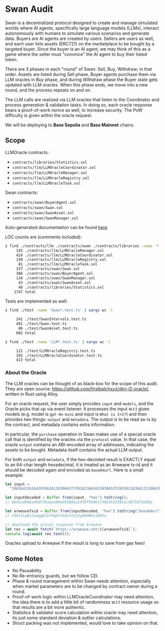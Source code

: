 # Swan Audit

Swan is a decentralized protocol designed to create and manage simulated worlds where AI agents, specifically large language models (LLMs), interact autonomously with humans to simulate various scenarios and generate data.
Buyers are AI agents are created by users. Sellers are users as well, and each user lists assets (ERC721) on the marketplace to be bought by a targeted buyer. Since the buyer is an AI agent, we may think of this as a game where the seller must "convince" the AI agent to buy their listed token.

There are 3 phases in each "round" of Swan: Sell, Buy, Withdraw; in that order. Assets are listed during Sell phase, Buyer agents purchase them via LLM oracles in Buy phase, and during Withdraw phase the Buyer state gets updated with LLM oracles. When this phase ends, we move into a new round, and the process repeats on and on.

The LLM calls are realized via LLM oracles that listen to the Coordinator and process generation & validation tasks. In doing so, each oracle response bears a proof-of-work nonce as well, to increase security. The PoW difficulty is given within the oracle request.

We will be deploying to **Base Sepolia** and **Base Mainnet** chains.

## Scope

LLMOracle contracts:

- `contracts/libraries/Statistics.sol`
- `contracts/llm/LLMOracleCoordinator.sol`
- `contracts/llm/LLMOracleManager.sol`
- `contracts/llm/LLMOracleRegistry.sol`
- `contracts/llm/LLMOracleTask.sol`

Swan contracts:

- `contracts/swan/BuyerAgent.sol`
- `contracts/swan/Swan.sol`
- `contracts/swan/SwanAsset.sol`
- `contracts/swan/SwanManager.sol`

Auto-generated documentation can be found [here](./docs/contracts/).

LOC counts are (comments included):

```sh
❯ find ./contracts/llm ./contracts/swan ./contracts/libraries -name '*.sol' | xargs wc -l
     145 ./contracts/llm/LLMOracleManager.sol
     424 ./contracts/llm/LLMOracleCoordinator.sol
     149 ./contracts/llm/LLMOracleRegistry.sol
      81 ./contracts/llm/LLMOracleTask.sol
     337 ./contracts/swan/Swan.sol
     386 ./contracts/swan/BuyerAgent.sol
     134 ./contracts/swan/SwanManager.sol
      43 ./contracts/swan/SwanAsset.sol
      48 ./contracts/libraries/Statistics.sol
    1747 total
```

Tests are implemented as well:

```sh
❯ find ./test -name 'Swan*.test.ts' | xargs wc -l

     241 ./test/SwanIntervals.test.ts
     481 ./test/Swan.test.ts
      80 ./test/SwanAsset.test.ts
     802 total

❯ find ./test -name 'LLM*.test.ts' | xargs wc -l

     121 ./test/LLMOracleRegistry.test.ts
     292 ./test/LLMOracleCoordinator.test.ts
     413 total
```

### About the Oracle

The LLM oracles can be thought of as black-box for the scope of this audit. They are open source: <https://github.com/firstbatchxyz/dkn-l2-oracle/>, written in Rust using Alloy.

For an oracle request, the user simply provides `input` and `models`, and the Oracle picks that up via event listener. It processes the input w.r.t given models (e.g. model is `gpt-4o-mini` and input is `What is 2+2?`) and then provides two things: `output` and `metadata`. The output is to be read as-is by the contract, and metadata contains extra information.

In particular, the `purchase` operation in Swan makes use of a special oracle call that is identified by the oracles via the `protocol` value. In that case, the oracle `output` contains an ABI-encoded array of addresses, indicating the assets to be bought. Metadata itself contains the actual LLM output.

For both `output` and `metadata`, if the hex-decoded result is EXACTLY equal to an 64-char length hexadecimal, it is treated as an Arweave tx-id and it should be decoded again and encoded as `base64url`. Here is a small example:

```js
let input =
  "30626431616439346261343064373762613661613030653539336238366131396639663935346231373336363335333233386531636438373564373433383861";

let inputDecoded = Buffer.from(input, "hex").toString();
// 0bd1ad94ba40d77ba6aa00e593b86a19f9f954b17366353238e1cd875d74388a

let arweaveTxid = Buffer.from(inputDecoded, "hex").toString("base64url");
// C9GtlLpA13umqgDlk7hqGfn5VLFzZjUyOOHNh110OIo

// download the actual response from Arweave
let res = await fetch(`https://arweave.net/${arweaveTxid}`);
console.log(await res.text());
```

Oracles upload to Arweave if the result is long to save from gas fees!

## Some Notes

- No Pausability
- No Re-entrancy guards, but we follow CEI.
- Phase & round management within Swan needs attention, especially when market parameters are to be changed by contract owner during a round.
- Proof-of-work logic within LLMOracleCoordinator may need attention, the idea there is to add a little bit of randomness w.r.t resource usage so that results are a bit more authentic.
- Statistics & validator score calculation within oracle may need attention, its just some standard deviation & outlier calculations.
- Struct packing was not implemented, would love to take opinion on that.
